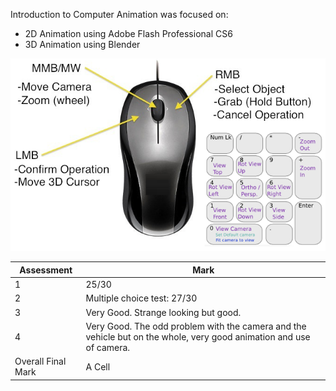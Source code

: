 Introduction to Computer Animation was focused on:
- 2D Animation using Adobe Flash Professional CS6
- 3D Animation using Blender

<p align="center">
  <img src="https://github.com/yuchingho/university/blob/master/1)%20UWS%20First%20Year/3)%20Semester%20One%20-%20Introduction%20to%20Computer%20Animation/Week06%20-%20Introduction%20to%20Blender/Blender%20Quick%20Controls.png?raw=true" alt="Blender Quick Controls"/>
</p>

| Assessment  | Mark |
| ------------- | ------------- |
| 1  | 25/30  |
| 2  | Multiple choice test: 27/30  |
| 3  | Very Good. Strange looking but good.  |
| 4  | Very Good. The odd problem with the camera and the vehicle but on the whole, very good animation and use of camera.  |
| Overall Final Mark  | A Cell  |